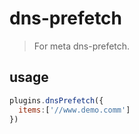 # dns-prefetch
> For meta dns-prefetch.

## usage
```js
plugins.dnsPrefetch({
  items:['//www.demo.comm']
})
```
